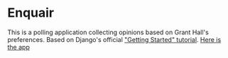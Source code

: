 # Enquair
This is a polling application collecting opinions based on Grant Hall's preferences. Based on Django's official ["Getting Started" tutorial](https://docs.djangoproject.com/en/4.1/intro/).
[Here is the app](https://enquair.herokuapp.com/)

